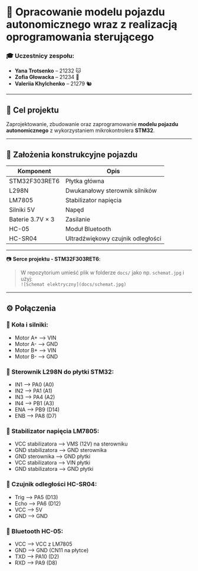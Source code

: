 # 🚗 Opracowanie modelu pojazdu autonomicznego wraz z realizacją oprogramowania sterującego 

### 🎓 Uczestnicy zespołu:
- **Yana Trotsenko** – 21232 🐱  
- **Zofia Głowacka** – 21234 🐻   
- **Valeriia Khylchenko** – 21279 🐿️ 

---

## 🎯 Cel projektu

Zaprojektowanie, zbudowanie oraz zaprogramowanie **modelu pojazdu autonomicznego** z wykorzystaniem mikrokontrolera **STM32**.

---

## 🔧 Założenia konstrukcyjne pojazdu

| Komponent                           | Opis                                      |
|-------------------------------------|-------------------------------------------|
| STM32F303RET6                       | Płytka główna                             |
| L298N                               | Dwukanałowy sterownik silników            |
| LM7805                              | Stabilizator napięcia                     |
| Silniki 5V                          | Napęd                                     |
| Baterie 3.7V × 3                    | Zasilanie                                 |
| HC-05                               | Moduł Bluetooth                           |
| HC-SR04                             | Ultradźwiękowy czujnik odległości         |

---

📷 **Serce projektu - STM32F303RET6**:  



> W repozytorium umieść plik w folderze `docs/` jako np. `schemat.jpg` i użyj:  
> `![Schemat elektryczny](docs/schemat.jpg)`

---

## ⚙️ Połączenia

### 🔁 Koła i silniki:
- Motor A+ --> VIN
- Motor A- --> GND
- Motor B+ --> VIN
- Motor B- --> GND

### 🔗 Sterownik L298N do płytki STM32:
- IN1 --> PA0 (A0)
- IN2 --> PA1 (A1)
- IN3 --> PA4 (A2)
- IN4 --> PB1 (A3)
- ENA --> PB9 (D14)
- ENB --> PA8 (D7)


### 🔋 Stabilizator napięcia LM7805:
- VCC stabilizatora --> VMS (12V) na sterowniku
- GND stabilizatora --> GND sterownika
- GND sterownika --> GND płytki
- VCC stabilizatora --> VIN płytki
- GND stabilizatora --> GND płytki


### 📏 Czujnik odległości HC-SR04:
- Trig --> PA5 (D13)
- Echo --> PA6 (D12)
- VCC --> 5V
- GND --> GND


### 📶 Bluetooth HC-05:
- VCC --> VCC z LM7805
- GND --> GND (CN11 na płytce)
- TXD --> PA10 (D2)
- RXD --> PA9 (D8)

